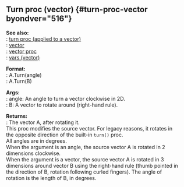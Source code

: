 ## Turn proc (vector) {#turn-proc-vector byondver="516"}    
**See also:**    
:   [turn proc (applied to a vector)](/proc/turn/vector)    
:   [vector](/vector)    
:   [vector proc](/proc/vector)    
:   [vars (vector)](/vector/var)    
<!-- -->    
**Format:**    
:   A.Turn(angle)    
:   A.Turn(B)    
<!-- -->    
**Args:**    
:   angle: An angle to turn a vector clockwise in 2D.    
:   B: A vector to rotate around (right-hand rule).    
<!-- -->    
**Returns:**    
:   The vector A, after rotating it.    
This proc modifies the source vector. For legacy reasons, it rotates in    
the opposite direction of the built-in `turn()` proc.    
All angles are in degrees.    
When the argument is an angle, the source vector A is rotated in 2    
dimensions clockwise.    
When the argument is a vector, the source vector A is rotated in 3    
dimensions around vector B using the right-hand rule (thumb pointed in    
the direction of B, rotation following curled fingers). The angle of    
rotation is the length of B, in degrees.  